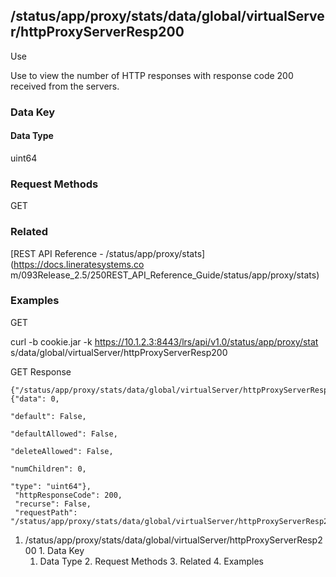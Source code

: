 ## /status/app/proxy/stats/data/global/virtualServer/httpProxyServerResp200

Use

Use to view the number of HTTP responses with response code 200 received from
the servers.

### Data Key

#### Data Type

uint64

### Request Methods

GET

### Related

[REST API Reference - /status/app/proxy/stats](https://docs.lineratesystems.co
m/093Release_2.5/250REST_API_Reference_Guide/status/app/proxy/stats)

### Examples

GET

curl -b cookie.jar -k https://10.1.2.3:8443/lrs/api/v1.0/status/app/proxy/stat
s/data/global/virtualServer/httpProxyServerResp200

GET Response

    
    {"/status/app/proxy/stats/data/global/virtualServer/httpProxyServerResp200": {"data": 0,
                                                                                "default": False,
                                                                                "defaultAllowed": False,
                                                                                "deleteAllowed": False,
                                                                                "numChildren": 0,
                                                                                "type": "uint64"},
     "httpResponseCode": 200,
     "recurse": False,
     "requestPath": "/status/app/proxy/stats/data/global/virtualServer/httpProxyServerResp200"}
    

  1. /status/app/proxy/stats/data/global/virtualServer/httpProxyServerResp200
    1. Data Key
      1. Data Type
    2. Request Methods
    3. Related
    4. Examples

